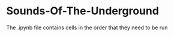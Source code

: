 # Sounds-Of-The-Underground

The .ipynb file contains cells in the order that they need to be run  
